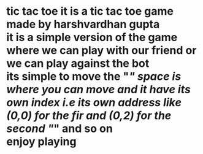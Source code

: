 # tic tac toe it is a tic tac toe game <br> made by harshvardhan gupta <br> it is a simple version of the game where we can play with our friend or we can play against the bot <br> its simple to move the "_" space is where you can move and it have its own index i.e its own address like (0,0) for the fir and (0,2) for the second "_" and so on<br> enjoy playing
